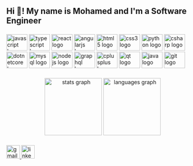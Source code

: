 <h2 align="left">Hi 👋! My name is Mohamed and I'm a Software Engineer</h2>

###

<div align="left">
  <img src="https://cdn.jsdelivr.net/gh/devicons/devicon/icons/javascript/javascript-original.svg" height="43" width="55" alt="javascript logo"  />
  <img src="https://cdn.jsdelivr.net/gh/devicons/devicon/icons/typescript/typescript-plain.svg" height="43" width="55" alt="typescript logo"  />
  <img src="https://cdn.jsdelivr.net/gh/devicons/devicon/icons/react/react-original.svg" height="43" width="55" alt="react logo"  />
  <img src="https://cdn.jsdelivr.net/gh/devicons/devicon/icons/angularjs/angularjs-original.svg" height="43" width="55" alt="angularjs logo"  />
  <img src="https://cdn.jsdelivr.net/gh/devicons/devicon/icons/html5/html5-original.svg" height="43" width="55" alt="html5 logo"  />
  <img src="https://cdn.jsdelivr.net/gh/devicons/devicon/icons/css3/css3-original.svg" height="43" width="55" alt="css3 logo"  />
  <img src="https://cdn.jsdelivr.net/gh/devicons/devicon/icons/python/python-original.svg" height="43" width="55" alt="python logo"  />
  <img src="https://cdn.jsdelivr.net/gh/devicons/devicon/icons/csharp/csharp-original.svg" height="43" width="55" alt="csharp logo"  />
  <img src="https://cdn.jsdelivr.net/gh/devicons/devicon/icons/dotnetcore/dotnetcore-original.svg" height="43" width="55" alt="dotnetcore logo"  />
  <img src="https://cdn.jsdelivr.net/gh/devicons/devicon/icons/mysql/mysql-original-wordmark.svg" height="43" width="55" alt="mysql logo"  />
  <img src="https://cdn.jsdelivr.net/gh/devicons/devicon/icons/nodejs/nodejs-original.svg" height="43" width="55" alt="nodejs logo"  />
  <img src="https://cdn.jsdelivr.net/gh/devicons/devicon/icons/graphql/graphql-plain.svg" height="43" width="55" alt="graphql logo"  />
  <img src="https://cdn.jsdelivr.net/gh/devicons/devicon/icons/cplusplus/cplusplus-original.svg" height="43" width="55" alt="cplusplus logo"  />
  <img src="https://cdn.jsdelivr.net/gh/devicons/devicon/icons/qt/qt-original.svg" height="43" width="55" alt="qt logo"  />
  <img src="https://cdn.jsdelivr.net/gh/devicons/devicon/icons/java/java-original.svg" height="43" width="55" alt="java logo"  />
  <img src="https://cdn.jsdelivr.net/gh/devicons/devicon/icons/git/git-original.svg" height="43" width="55" alt="git logo"  />
</div>

###

<div align="center">
  <img src="https://github-readme-stats.vercel.app/api?hide_title=false&hide_rank=false&show_icons=true&include_all_commits=true&count_private=true&disable_animations=false&theme=dracula&locale=en&hide_border=false&username=Mohamed981" height="150" alt="stats graph"  />
  <img src="https://github-readme-stats.vercel.app/api/top-langs?locale=en&hide_title=false&layout=compact&card_width=320&langs_count=5&theme=dracula&hide_border=false&username=Mohamed981" height="150" alt="languages graph"  />
</div>

###

<div align="left">
  <a href="mohamedakram153@gmail.com" target="_blank">
    <img src="https://img.shields.io/static/v1?message=Gmail&logo=gmail&label=&color=D14836&logoColor=white&labelColor=&style=for-the-badge" height="35" alt="gmail logo"  />
  </a>
  <a href="https://www.linkedin.com/in/mohamed-akram-16155b1a3/" target="_blank">
    <img src="https://img.shields.io/static/v1?message=LinkedIn&logo=linkedin&label=&color=0077B5&logoColor=white&labelColor=&style=for-the-badge" height="35" alt="linkedin logo"  />
  </a>
</div>

###
